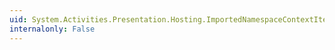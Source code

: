 ```yaml
---
uid: System.Activities.Presentation.Hosting.ImportedNamespaceContextItem.#ctor
internalonly: False
---
```

